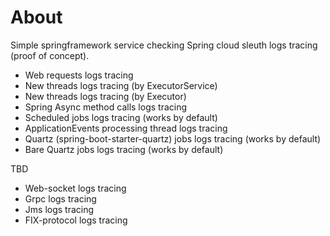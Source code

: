 # About

Simple springframework service checking Spring cloud sleuth logs tracing (proof of concept).

* Web requests logs tracing
* New threads logs tracing (by ExecutorService)
* New threads logs tracing (by Executor)
* Spring Async method calls logs tracing
* Scheduled jobs logs tracing (works by default)
* ApplicationEvents processing thread logs tracing
* Quartz (spring-boot-starter-quartz) jobs logs tracing (works by default)
* Bare Quartz jobs logs tracing (works by default)

TBD
* Web-socket logs tracing
* Grpc logs tracing
* Jms logs tracing
* FIX-protocol logs tracing
